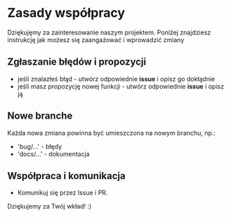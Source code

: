 # Zasady współpracy 
Dziękujęmy za zainteresowanie naszym projektem. Poniżej znajdziesz instrukcję jak możesz się zaangażować i wprowadzić zmiany 

## Zgłaszanie błędów i propozycji
- jeśli znalazłeś błąd - utwórz odpowiednie **issue** i opisz go dokłądnie
- jeśli masz propozycję nowej funkcji - utwórz odpowiednie **issue** i opisz ją

## Nowe branche 
Każda nowa zmiana powinna być umieszczona na nowym branchu, np.:
- 'bug/...' - błędy
- 'docs/...' - dokumentacja


## Współpraca i komunikacja 
- Komunikuj się przez Issue i PR.

Dziękujemy za Twój wkład! :)
